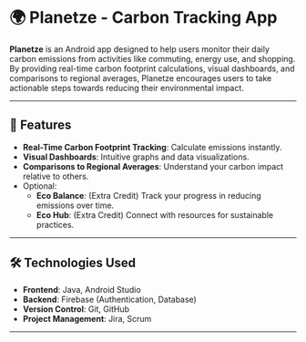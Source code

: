 # 🌍 Planetze - Carbon Tracking App  

**Planetze** is an Android app designed to help users monitor their daily carbon emissions from activities like commuting, energy use, and shopping. By providing real-time carbon footprint calculations, visual dashboards, and comparisons to regional averages, Planetze encourages users to take actionable steps towards reducing their environmental impact.  

---

## 🚀 Features  
- **Real-Time Carbon Footprint Tracking**: Calculate emissions instantly.  
- **Visual Dashboards**: Intuitive graphs and data visualizations.  
- **Comparisons to Regional Averages**: Understand your carbon impact relative to others.  
- Optional:  
  - **Eco Balance**: (Extra Credit) Track your progress in reducing emissions over time.  
  - **Eco Hub**: (Extra Credit) Connect with resources for sustainable practices.  

---

## 🛠️ Technologies Used  
- **Frontend**: Java, Android Studio  
- **Backend**: Firebase (Authentication, Database)  
- **Version Control**: Git, GitHub  
- **Project Management**: Jira, Scrum  

---
